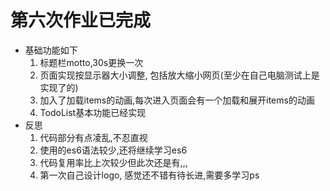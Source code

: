 # 第六次作业已完成
+ 基础功能如下
  1. 标题栏motto,30s更换一次
  2. 页面实现按显示器大小调整, 包括放大缩小网页(至少在自己电脑测试上是实现了的)
  3. 加入了加载items的动画,每次进入页面会有一个加载和展开items的动画
  4. TodoList基本功能已经实现
+ 反思
  1. 代码部分有点凌乱,不忍直视
  2. 使用的es6语法较少,还将继续学习es6
  3. 代码复用率比上次较少但此次还是有,,,
  4. 第一次自己设计logo, 感觉还不错有待长进,需要多学习ps